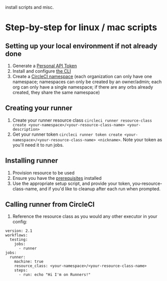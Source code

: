 install scripts and misc.

# Step-by-step for linux / mac scripts

## Setting up your local environment if not already done

1. Generate a [Personal API Token](https://app.circleci.com/settings/user/tokens)
2. Install and configure [the CLI](https://circleci.com/docs/2.0/local-cli/#configuring-the-cli)
3. Create a [CircleCI namespace](https://circleci.com/docs/2.0/runner-installation/#authentication) (each organization can only have one namespace; namespaces can only be created by an owner/admin; each org can only have a single namespace; if there are any orbs already created, they share the same namespace)

## Creating your runner

1. Create your runner resource class `circleci runner resource-class create <your-namespace>/<your-resource-class-name> <your-description>`
2. Get your runner token `circleci runner token create <your-namespace>/<your-resource-class-name> <nickname>`. Note your token as you'll need it to run jobs.

## Installing runner 

1. Provision resource to be used
2. Ensure you have the [prerequisites](https://circleci.com/docs/2.0/runner-installation/#prerequisites) installed 
3. Use the appropriate setup script, and provide your token, you-resource-class-name, and if you'd like to cleanup after each run when prompted.

## Calling runner from CircleCI

1. Reference the resource class as you would any other executor in your config:
```
version: 2.1
workflows:
  testing:
    jobs:
      - runner
jobs:
  runner:
    machine: true
    resource_class: <your-namespace>/<your-resource-class-name>
    steps:
      - run: echo "Hi I'm on Runners!"
```
